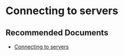  <properties
	description="other client tool"
	pageTitle="other client tool"
	description="other client tool"
	service="Microsoft.AnalysisServices"
	resource="servers"
	authors="pjfreitas"
	ms.author="pfreitas"
	displayOrder="20"
	selfHelpType="generic"
	supportTopicIds="32558773"
	productPesIds="16157"
	cloudEnvironments="public, MoonCake, fairfax" 
	articleId="bb3b31e7-3d1a-a547-c7c8-f6bceb2494d9"
/>

# Connecting to servers

## **Recommended Documents**

* [Connecting to servers](https://docs.microsoft.com/azure/analysis-services/analysis-services-connect)




